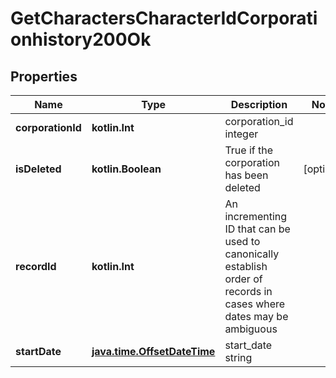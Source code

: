 
# GetCharactersCharacterIdCorporationhistory200Ok

## Properties
Name | Type | Description | Notes
------------ | ------------- | ------------- | -------------
**corporationId** | **kotlin.Int** | corporation_id integer | 
**isDeleted** | **kotlin.Boolean** | True if the corporation has been deleted |  [optional]
**recordId** | **kotlin.Int** | An incrementing ID that can be used to canonically establish order of records in cases where dates may be ambiguous | 
**startDate** | [**java.time.OffsetDateTime**](java.time.OffsetDateTime.md) | start_date string | 



